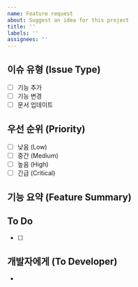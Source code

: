 ```yaml
---
name: Feature request
about: Suggest an idea for this project
title: ''
labels: ''
assignees: ''
---
```


## 이슈 유형 (Issue Type)
<!-- 이슈 유형을 선택하세요. -->
- [ ] 기능 추가
- [ ] 기능 변경
- [ ] 문서 업데이트

## 우선 순위 (Priority)
<!-- 해당 이슈의 우선 순위를 선택하세요. -->
- [ ] 낮음 (Low)
- [ ] 중간 (Medium)
- [ ] 높음 (High)
- [ ] 긴급 (Critical)

## 기능 요약 (Feature Summary)
<!-- 제안하고자 하는 기능의 요약을 작성하세요. -->

## To Do
<!-- 구현해야 할 구체적인 작업 목록을 나열하세요. -->
- [ ] 


## 개발자에게 (To Developer)
<!-- 개발자가 알아야 하는 정보나 요청 사항을 작성하세요. -->
- 
